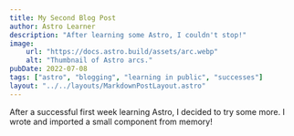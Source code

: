 ```yaml
---
title: My Second Blog Post
author: Astro Learner
description: "After learning some Astro, I couldn't stop!"
image:
    url: "https://docs.astro.build/assets/arc.webp"
    alt: "Thumbnail of Astro arcs."
pubDate: 2022-07-08
tags: ["astro", "blogging", "learning in public", "successes"]
layout: "../../layouts/MarkdownPostLayout.astro"
---
```

After a successful first week learning Astro, I decided to try some more. I wrote and imported a small component from memory!
